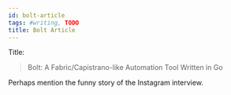 ```yaml
---
id: bolt-article
tags: #writing, TODO
title: Bolt Article
---
```


Title:

> Bolt: A Fabric/Capistrano-like Automation Tool Written in Go

Perhaps mention the funny story of the Instagram interview.
